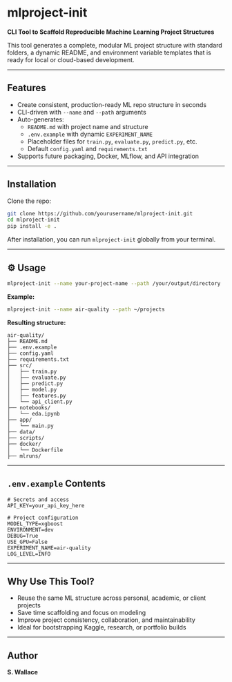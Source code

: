# mlproject-init

**CLI Tool to Scaffold Reproducible Machine Learning Project Structures**

This tool generates a complete, modular ML project structure with standard folders, 
a dynamic README, and environment variable templates that is ready for local or 
cloud-based development.

---

## Features

- Create consistent, production-ready ML repo structure in seconds
- CLI-driven with `--name` and `--path` arguments
- Auto-generates:
  - `README.md` with project name and structure
  - `.env.example` with dynamic `EXPERIMENT_NAME`
  - Placeholder files for `train.py`, `evaluate.py`, `predict.py`, etc.
  - Default `config.yaml` and `requirements.txt`
- Supports future packaging, Docker, MLflow, and API integration

---

## Installation

Clone the repo:

```bash
git clone https://github.com/yourusername/mlproject-init.git
cd mlproject-init
pip install -e .
```
After installation, you can run `mlproject-init` globally from your terminal.

---

## ⚙️ Usage

```bash
mlproject-init --name your-project-name --path /your/output/directory
```

**Example:**

```bash
mlproject-init --name air-quality --path ~/projects
```

**Resulting structure:**

```
air-quality/
├── README.md
├── .env.example
├── config.yaml
├── requirements.txt
├── src/
│   ├── train.py
│   ├── evaluate.py
│   ├── predict.py
│   ├── model.py
│   ├── features.py
│   └── api_client.py
├── notebooks/
│   └── eda.ipynb
├── app/
│   └── main.py
├── data/
├── scripts/
├── docker/
│   └── Dockerfile
├── mlruns/
```

---

## `.env.example` Contents

```env
# Secrets and access
API_KEY=your_api_key_here

# Project configuration
MODEL_TYPE=xgboost
ENVIRONMENT=dev
DEBUG=True
USE_GPU=False
EXPERIMENT_NAME=air-quality
LOG_LEVEL=INFO
```

---

## Why Use This Tool?

- Reuse the same ML structure across personal, academic, or client projects
- Save time scaffolding and focus on modeling
- Improve project consistency, collaboration, and maintainability
- Ideal for bootstrapping Kaggle, research, or portfolio builds

---

## Author

**S. Wallace**  



